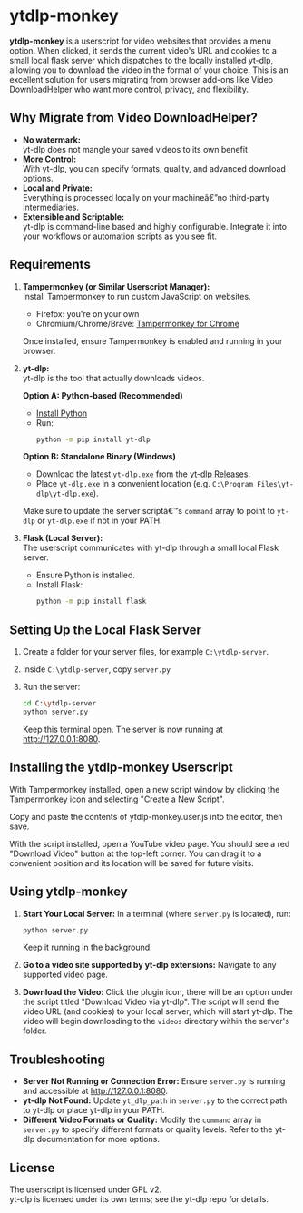
# ytdlp-monkey

**ytdlp-monkey** is a userscript for video websites that provides a menu option. When clicked, it sends the current video's URL and cookies to a small local flask server which dispatches to the locally installed yt-dlp, allowing you to download the video in the format of your choice. This is an excellent solution for users migrating from browser add-ons like Video DownloadHelper who want more control, privacy, and flexibility.

## Why Migrate from Video DownloadHelper?

- **No watermark:**  
  yt-dlp does not mangle your saved videos to its own benefit
- **More Control:**  
  With yt-dlp, you can specify formats, quality, and advanced download options.
- **Local and Private:**  
  Everything is processed locally on your machineâ€”no third-party intermediaries.
- **Extensible and Scriptable:**  
  yt-dlp is command-line based and highly configurable. Integrate it into your workflows or automation scripts as you see fit.

## Requirements
1. **Tampermonkey (or Similar Userscript Manager):**  
   Install Tampermonkey to run custom JavaScript on websites.  
   - Firefox: you're on your own
   - Chromium/Chrome/Brave: [Tampermonkey for Chrome](https://chrome.google.com/webstore/detail/tampermonkey/dhdgffkkebhmkfjojejmpbldmpobfkfo)  
   
   Once installed, ensure Tampermonkey is enabled and running in your browser.
    
2. **yt-dlp:**  
   yt-dlp is the tool that actually downloads videos.
   
   **Option A: Python-based (Recommended)**
   - [Install Python](https://www.python.org/downloads/)
   - Run:
     ```bash
     python -m pip install yt-dlp
     ```

   **Option B: Standalone Binary (Windows)**
   - Download the latest `yt-dlp.exe` from the [yt-dlp Releases](https://github.com/yt-dlp/yt-dlp/releases).
   - Place `yt-dlp.exe` in a convenient location (e.g. `C:\Program Files\yt-dlp\yt-dlp.exe`).

   Make sure to update the server scriptâ€™s `command` array to point to `yt-dlp` or `yt-dlp.exe` if not in your PATH.

3. **Flask (Local Server):**  
   The userscript communicates with yt-dlp through a small local Flask server.
   - Ensure Python is installed.
   - Install Flask:
     ```bash
     python -m pip install flask
     ```

## Setting Up the Local Flask Server

1. Create a folder for your server files, for example `C:\ytdlp-server`.

2. Inside `C:\ytdlp-server`, copy `server.py`
3. Run the server:
   ```bash
   cd C:\ytdlp-server
   python server.py
   ```

   Keep this terminal open. The server is now running at http://127.0.0.1:8080.
   
## Installing the ytdlp-monkey Userscript

With Tampermonkey installed, open a new script window by clicking the Tampermonkey icon and selecting "Create a New Script".

Copy and paste the contents of ytdlp-monkey.user.js into the editor, then save.

With the script installed, open a YouTube video page. You should see a red "Download Video" button at the top-left corner. You can drag it to a convenient position and its location will be saved for future visits.

## Using ytdlp-monkey

1. **Start Your Local Server:** In a terminal (where `server.py` is located), run:
   ```bash
   python server.py
   ```
   Keep it running in the background.

2. **Go to a video site supported by yt-dlp extensions:** Navigate to any supported video page.

3. **Download the Video:** Click the plugin icon, there will be an option under the script titled  "Download Video via yt-dlp". The script will send the video URL (and cookies) to your local server, which will start yt-dlp. The video will begin downloading to the `videos` directory within the server's folder.

## Troubleshooting

- **Server Not Running or Connection Error:** Ensure `server.py` is running and accessible at http://127.0.0.1:8080.
- **yt-dlp Not Found:** Update `yt_dlp_path` in `server.py` to the correct path to yt-dlp or place yt-dlp in your PATH.
- **Different Video Formats or Quality:** Modify the `command` array in `server.py` to specify different formats or quality levels. Refer to the yt-dlp documentation for more options.

## License

The userscript is licensed under GPL v2.  
yt-dlp is licensed under its own terms; see the yt-dlp repo for details.
